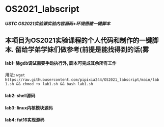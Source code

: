 # OS2021_labscript
##### USTC OS2021实验课实验内容源码+环境搭建一键脚本

## 本项目为OS2021实验课程的个人代码和制作的一键脚本. 留给学弟学妹们做参考(前提是能找得到的话(雾
#### lab1:  除gdb调试需要手动执行外, 脚本可完成其余所有工作
用法: `wget https://raw.githubusercontent.com/pipixia244/OS2021_labscript/main/lab1.sh && chmod +x lab1.sh && bash lab1.sh`

#### lab2:  shell源码
#### lab3:  linux内核模块源码
#### lab4:  fat16实现源码
